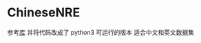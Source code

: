 # ChineseNRE

参考<a href=https://github.com/buppt/ChineseNRE>库</a>
并将代码改成了 python3 可运行的版本
适合中文和英文数据集
